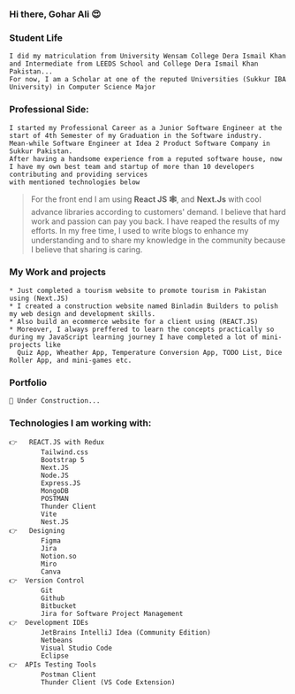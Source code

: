### Hi there, Gohar Ali 😍 

    
### Student Life
    I did my matriculation from University Wensam College Dera Ismail Khan and Intermediate from LEEDS School and College Dera Ismail Khan Pakistan... 
    For now, I am a Scholar at one of the reputed Universities (Sukkur IBA University) in Computer Science Major

###  Professional Side:
    I started my Professional Career as a Junior Software Engineer at the start of 4th Semester of my Graduation in the Software industry.
    Mean-while Software Engineer at Idea 2 Product Software Company in Sukkur Pakistan. 
    After having a handsome experience from a reputed software house, now I have my own best team and startup of more than 10 developers contributing and providing services 
    with mentioned technologies below
>   For the front end I am using **React JS 🕸️**, and **Next.Js** with cool advance libraries according to customers' demand.
    I believe that hard work and passion can pay you back. I have reaped the results of my efforts. In my free time, I used to write blogs to enhance my      understanding and to share my knowledge in the community because I believe that sharing is caring.
### My Work and projects
    * Just completed a tourism website to promote tourism in Pakistan using (Next.JS)
    * I created a construction website named Binladin Builders to polish my web design and development skills.
    * Also build an ecommerce website for a client using (REACT.JS)
    * Moreover, I always preffered to learn the concepts practically so during my JavaScript learning journey I have completed a lot of mini-projects like 
      Quiz App, Wheather App, Temperature Conversion App, TODO List, Dice Roller App, and mini-games etc.  
### Portfolio    
    🔗 Under Construction...

### Technologies I am working with:
    👉   REACT.JS with Redux
            Tailwind.css
            Bootstrap 5
            Next.JS
            Node.JS
            Express.JS
            MongoDB
            POSTMAN
            Thunder Client
            Vite 
            Nest.JS
    👉	Designing
            Figma
            Jira
            Notion.so
            Miro
            Canva
    👉  Version Control
            Git
            Github
            Bitbucket
            Jira for Software Project Management
    👉  Development IDEs
            JetBrains IntelliJ Idea (Community Edition)
            Netbeans
            Visual Studio Code
            Eclipse 
    👉  APIs Testing Tools
            Postman Client
            Thunder Client (VS Code Extension)
